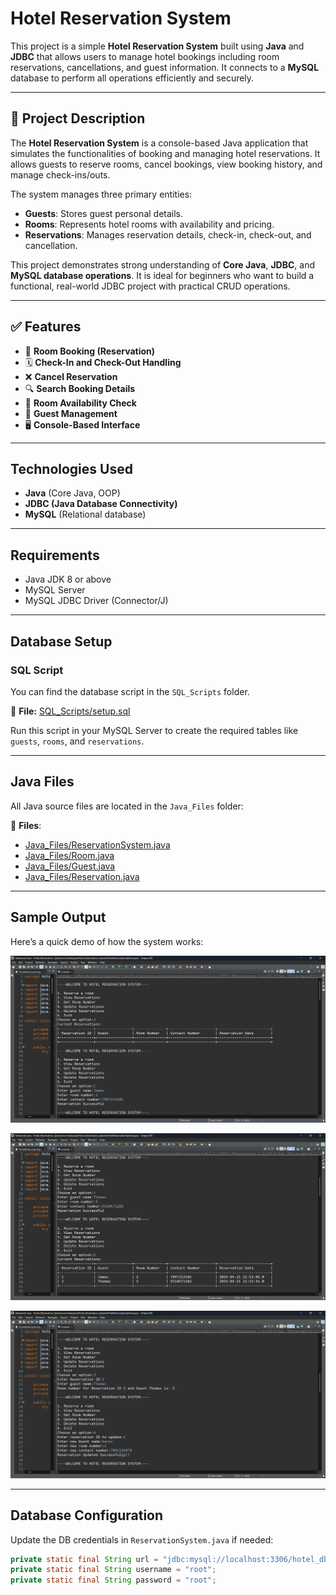 # Hotel Reservation System

This project is a simple **Hotel Reservation System** built using **Java** and **JDBC** that allows users to manage hotel bookings including room reservations, cancellations, and guest information. It connects to a **MySQL** database to perform all operations efficiently and securely.

---

## 🚀 Project Description

The **Hotel Reservation System** is a console-based Java application that simulates the functionalities of booking and managing hotel reservations. It allows guests to reserve rooms, cancel bookings, view booking history, and manage check-ins/outs.

The system manages three primary entities:
- **Guests**: Stores guest personal details.
- **Rooms**: Represents hotel rooms with availability and pricing.
- **Reservations**: Manages reservation details, check-in, check-out, and cancellation.

This project demonstrates strong understanding of **Core Java**, **JDBC**, and **MySQL database operations**. It is ideal for beginners who want to build a functional, real-world JDBC project with practical CRUD operations.

---

## ✅ Features

- 📝 **Room Booking (Reservation)**
- 🗓️ **Check-In and Check-Out Handling**
- ❌ **Cancel Reservation**
- 🔍 **Search Booking Details**
- 🏨 **Room Availability Check**
- 👤 **Guest Management**
- 🖥️ **Console-Based Interface**

---

## Technologies Used

- **Java** (Core Java, OOP)
- **JDBC (Java Database Connectivity)**
- **MySQL** (Relational database)

---

## Requirements

- Java JDK 8 or above
- MySQL Server
- MySQL JDBC Driver (Connector/J)

---

## Database Setup

### SQL Script

You can find the database script in the `SQL_Scripts` folder.

📁 **File:** [SQL_Scripts/setup.sql](SQL_Scripts/setup.sql)

Run this script in your MySQL Server to create the required tables like `guests`, `rooms`, and `reservations`.

---

## Java Files

All Java source files are located in the `Java_Files` folder:

📁 **Files**:
- [Java_Files/ReservationSystem.java](Java_Files/ReservationSystem.java)
- [Java_Files/Room.java](Java_Files/Room.java)
- [Java_Files/Guest.java](Java_Files/Guest.java)
- [Java_Files/Reservation.java](Java_Files/Reservation.java)

---

## Sample Output

Here’s a quick demo of how the system works:

![Output1](Assets/screenshots/output1.png)

![Output2](Assets/screenshots/output2.png)

![Output3](Assets/screenshots/output3.png)

---

## Database Configuration

Update the DB credentials in `ReservationSystem.java` if needed:

```java
private static final String url = "jdbc:mysql://localhost:3306/hotel_db";
private static final String username = "root";
private static final String password = "root";

